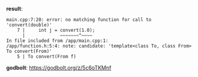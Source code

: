 **result**:
```
main.cpp:7:20: error: no matching function for call to 'convert(double)'
    7 |     int j = convert(1.0);
      |             ~~~~~~~^~~~~
In file included from /app/main.cpp:1:
/app/function.h:5:4: note: candidate: 'template<class To, class From> To convert(From)'
    5 | To convert(From f)
```
**godbolt**: https://godbolt.org/z/5c6oTKMnf